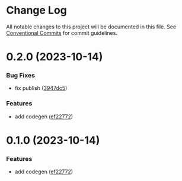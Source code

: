 # Change Log

All notable changes to this project will be documented in this file.
See [Conventional Commits](https://conventionalcommits.org) for commit guidelines.

# 0.2.0 (2023-10-14)


### Bug Fixes

* fix publish ([3947dc5](https://github.com/ts-graphql/rosetta/commit/3947dc56b761e668becd8eb788895d69c44a84c3))


### Features

* add codegen ([ef22772](https://github.com/ts-graphql/rosetta/commit/ef2277239f7153bc5d8b9f62813fc2c620299d6d))





# 0.1.0 (2023-10-14)


### Features

* add codegen ([ef22772](https://github.com/ts-graphql/rosetta/commit/ef2277239f7153bc5d8b9f62813fc2c620299d6d))
